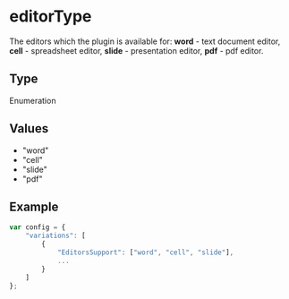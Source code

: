 # editorType

The editors which the plugin is available for:**word** - text document editor,**cell** - spreadsheet editor,**slide** - presentation editor,**pdf** - pdf editor.

## Type

Enumeration

## Values

- "word"
- "cell"
- "slide"
- "pdf"


## Example

```javascript editor-pptx
var config = {
    "variations": [
        {
            "EditorsSupport": ["word", "cell", "slide"],
            ...
        }
    ]
};
```
